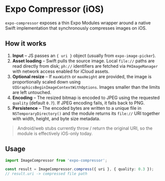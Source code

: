 # Expo Compressor (iOS)

`expo-compressor` exposes a thin Expo Modules wrapper around a native Swift implementation that synchronously compresses images on iOS.

## How it works

1. **Input** – JS passes an `{ uri }` object (usually from `expo-image-picker`).
2. **Asset loading** – Swift pulls the source image. Local `file://` paths are read directly from disk; `ph://` identifiers are fetched via `PHImageManager` with network access enabled for iCloud assets.
3. **Optional resize** – If `maxWidth` or `maxHeight` are provided, the image is proportionally scaled down using `UIGraphicsBeginImageContextWithOptions`. Images smaller than the limits are left untouched.
4. **Encoding** – The resized bitmap is encoded to JPEG using the requested `quality` (default `0.7`). If JPEG encoding fails, it falls back to PNG.
5. **Persistence** – The encoded bytes are written to a unique file in `NSTemporaryDirectory()` and the module returns its `file://` URI together with width, height, and byte size metadata.

> Android/web stubs currently throw / return the original URI, so the module is effectively iOS-only today.

## Usage

```ts
import ImageCompressor from 'expo-compressor';

const result = ImageCompressor.compress({ uri }, { quality: 0.3 });
// result.uri -> compressed file path
```

